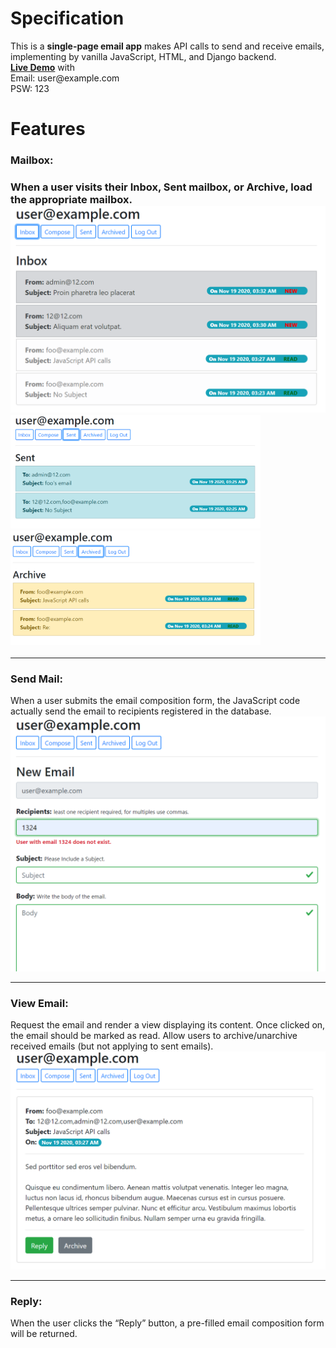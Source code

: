 # Specification
This is a <strong>single-page email app</strong> makes API calls to send and receive emails, implementing by vanilla JavaScript, HTML, and Django backend. <br>
<a href="https://cs50-mail.herokuapp.com/"><strong>Live Demo</strong></a> with<br>
Email: <a>user<span>@</spn>example.com</a><br>
PSW: 123<br>

# Features

<h3>Mailbox:<h3>
When a user visits their Inbox, Sent mailbox, or Archive, load the appropriate mailbox.


<img src="staticfiles/inbox.png" width=600/>
<img src="staticfiles/sent.png" width=400/>
<img src="staticfiles/arch.png" width=400/>
<hr> 
<h3>Send Mail:</h3>
When a user submits the email composition form, the JavaScript code actually send the email to recipients registered in the database.

<img src="staticfiles/compose.png" width=600/>
<hr>
<h3>View Email:</h3>
Request the email and render a view displaying its content. Once clicked on, the email should be marked as read. Allow users to archive/unarchive received emails (but not applying to sent emails).

<img src="staticfiles/email.png" width=600/>
<hr> 
<h3>Reply:</h3>
When the user clicks the “Reply” button, a pre-filled email composition form will be returned. 
